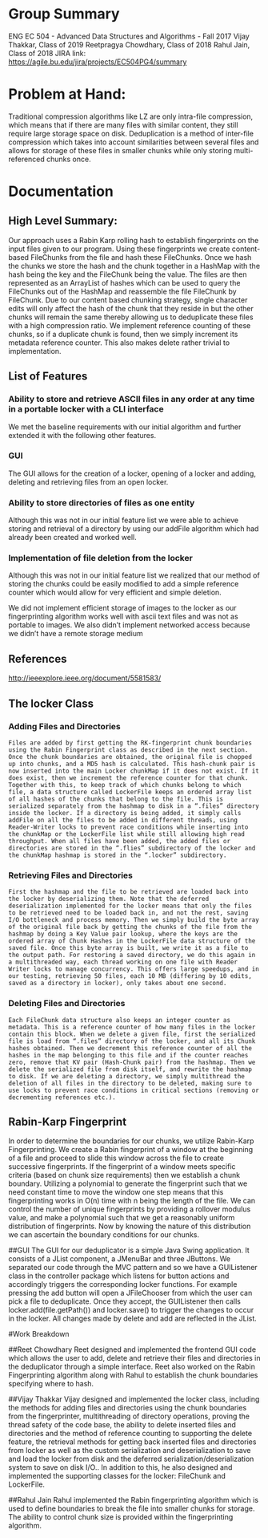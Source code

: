 # Group Summary
ENG EC 504 - Advanced Data Structures and Algorithms - Fall 2017
Vijay Thakkar, Class of 2019
Reetpragya Chowdhary, Class of 2018
Rahul Jain, Class of 2018
JIRA link: https://agile.bu.edu/jira/projects/EC504PG4/summary

# Problem at Hand:
Traditional compression algorithms like LZ are only intra-file compression, which means that if there are many files with similar content, they still require large storage space on disk. Deduplication is a method of inter-file compression which takes into account similarities between several files and allows for storage of these files in smaller chunks while only storing multi-referenced chunks once.

# Documentation
## High Level Summary:
Our approach uses a Rabin Karp rolling hash to establish fingerprints on the input files given to our program. Using these fingerprints we create content-based FileChunks from the file and hash these FileChunks. Once we hash the chunks we store the hash and the chunk together in a HashMap with the hash being the key and the FileChunk being the value. The files are then represented as an ArrayList of hashes which can be used to query the FileChunks out of the HashMap and reassemble the file FileChunk by FileChunk. Due to our content based chunking strategy, single character edits will only affect the hash of the chunk that they reside in but the other chunks will remain the same thereby allowing us to deduplicate these files with a high compression ratio. We implement reference counting of these chunks, so if a duplicate chunk is found, then we simply increment its metadata reference counter. This also makes delete rather trivial to implementation.

## List of Features
### Ability to store and retrieve ASCII files in any order at any time in a portable locker with a CLI interface
We met the baseline requirements with our initial algorithm and further extended it with the following other features.
### GUI
The GUI allows for the creation of a locker, opening of a locker and adding, deleting and retrieving files from an open locker.
### Ability to store directories of files as one entity
Although this was not in our initial feature list we were able to achieve storing and retrieval of a directory by using our addFile algorithm which had already been created and worked well.
### Implementation of file deletion from the locker
Although this was not in our initial feature list we realized that our method of storing the chunks could be easily modified to add a simple reference counter which would allow for very efficient and simple deletion.

We did not implement efficient storage of images to the locker as our fingerprinting algorithm works well with ascii text files and was not as portable to images. We also didn’t implement networked access because we didn’t have a remote storage medium

## References
http://ieeexplore.ieee.org/document/5581583/

## The locker Class
### Adding Files and Directories
	Files are added by first getting the RK-fingerprint chunk boundaries using the Rabin Fingerprint class as described in the next section. Once the chunk boundaries are obtained, the original file is chopped up into chunks, and a MD5 hash is calculated. This hash-chunk pair is now inserted into the main Locker chunkMap if it does not exist. If it does exist, then we increment the reference counter for that chunk. Together with this, to keep track of which chunks belong to which file, a data structure called LockerFile keeps an ordered array list of all hashes of the chunks that belong to the file. This is serialized separately from the hashmap to disk in a “.files” directory inside the locker. If a directory is being added, it simply calls addFile on all the files to be added in different threads, using Reader-Writer locks to prevent race conditions while inserting into the chunkMap or the LockerFile list while still allowing high read throughput. When all files have been added, the added files or directories are stored in the “.flies” subdirectory of the locker and the chunkMap hashmap is stored in the “.locker” subdirectory.

### Retrieving Files and Directories
	First the hashmap and the file to be retrieved are loaded back into the locker by deserializing them. Note that the deferred deserialization implemented for the locker means that only the files to be retrieved need to be loaded back in, and not the rest, saving I/O bottleneck and process memory. Then we simply build the byte array of the original file back by getting the chunks of the file from the hashmap by doing a Key Value pair lookup, where the keys are the ordered array of Chunk Hashes in the LockerFile data structure of the saved file. Once this byte array is built, we write it as a file to the output path. For restoring a saved directory, we do this again in a multithreaded way, each thread working on one file with Reader Writer locks to manage concurrency. This offers large speedups, and in our testing, retrieving 50 files, each 10 MB (differing by 10 edits, saved as a directory in locker), only takes about one second. 

### Deleting Files and Directories
	Each FileChunk data structure also keeps an integer counter as metadata. This is a reference counter of how many files in the locker contain this block. When we delete a given file, first the serialized file is load from “.files” directory of the locker, and all its Chunk hashes obtained. Then we decrement this reference counter of all the hashes in the map belonging to this file and if the counter reaches zero, remove that KV pair (Hash-Chunk pair) from the hashmap. Then we delete the serialized file from disk itself, and rewrite the hashmap to disk. If we are deleting a directory, we simply multithread the deletion of all files in the directory to be deleted, making sure to use locks to prevent race conditions in critical sections (removing or decrementing references etc.).

## Rabin-Karp Fingerprint

In order to determine the boundaries for our chunks, we utilize Rabin-Karp Fingerprinting. We create a Rabin fingerprint of a window at the beginning of a file and proceed to slide this window across the file to create successive fingerprints. If the fingerprint of a window meets specific criteria (based on chunk size requirements) then we establish a chunk boundary.
Utilizing a polynomial to generate the fingerprint such that we need constant time to move the window one step means that this fingerprinting works in O(n) time with n being the length of the file.
We can control the number of unique fingerprints by providing a rollover modulus value, and make a polynomial such that we get a reasonably uniform distribution of fingerprints. Now by knowing the nature of this distribution we can ascertain the boundary conditions for our chunks.

##GUI
The GUI for our deduplicator is a simple Java Swing application. It consists of a JList component, a JMenuBar and three JButtons. We separated our code through the MVC pattern and so we have a GUIListener class in the controller package which listens for button actions and accordingly triggers the corresponding locker functions. For example pressing the add button will open a JFileChooser from which the user can pick a file to deduplicate. Once they accept, the GUIListener then calls locker.add(file.getPath()) and locker.save() to trigger the changes to occur in the locker. All changes made by delete and add are reflected in the JList.


#Work Breakdown

##Reet Chowdhary
Reet designed and implemented the frontend GUI code which allows the user to add, delete and retrieve their files and directories in the deduplicator through a simple interface. Reet also worked on the Rabin Fingerprinting algorithm along with Rahul to establish the chunk boundaries specifying where to hash.

##Vijay Thakkar
Vijay designed and implemented the locker class, including the methods for adding files and directories using the chunk boundaries from the fingerprinter, multithreading of directory operations, proving the thread safety of the code base, the ability to delete inserted files and directories and the method of reference counting to supporting the delete feature, the retrieval methods for getting back inserted files and directories from locker as well as the custom serialization and deserialization to save and load the locker from disk and the deferred serialization/deserialization system to save on disk I/O.. In addition to this, he also designed and implemented the supporting classes for the locker: FileChunk and LockerFile.

##Rahul Jain
Rahul implemented the Rabin fingerprinting algorithm which is used to define boundaries to break the file into smaller chunks for storage. The ability to control chunk size is provided within the fingerprinting algorithm.
